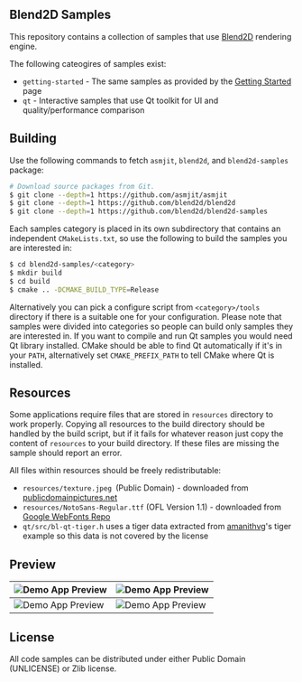 Blend2D Samples
---------------

This repository contains a collection of samples that use [Blend2D](https://blend2d.com) rendering engine.

The following cateogires of samples exist:

  * `getting-started` - The same samples as provided by the [Getting Started](https://blend2d.com/getting-started.html) page
  * `qt` - Interactive samples that use Qt toolkit for UI and quality/performance comparison

Building
--------

Use the following commands to fetch `asmjit`, `blend2d`, and `blend2d-samples` package:

```bash
# Download source packages from Git.
$ git clone --depth=1 https://github.com/asmjit/asmjit
$ git clone --depth=1 https://github.com/blend2d/blend2d
$ git clone --depth=1 https://github.com/blend2d/blend2d-samples
```

Each samples category is placed in its own subdirectory that contains an independent `CMakeLists.txt`, so use the following to build the samples you are interested in:

```bash
$ cd blend2d-samples/<category>
$ mkdir build
$ cd build
$ cmake .. -DCMAKE_BUILD_TYPE=Release
```

Alternatively you can pick a configure script from `<category>/tools` directory if there is a suitable one for your configuration. Please note that samples were divided into categories so people can build only samples they are interested in. If you want to compile and run Qt samples you would need Qt library installed. CMake should be able to find Qt automatically if it's in your `PATH`, alternatively set `CMAKE_PREFIX_PATH` to tell CMake where Qt is installed.

Resources
---------

Some applications require files that are stored in `resources` directory to work properly. Copying all resources to the build directory should be handled by the build script, but if it fails for whatever reason just copy the content of `resources` to your build directory. If these files are missing the sample should report an error.

All files within resources should be freely redistributable:

  - `resources/texture.jpeg `(Public Domain) - downloaded from [publicdomainpictures.net](https://www.publicdomainpictures.net/en/view-image.php?image=9670&picture=colorful-autumn-leaves)
  - `resources/NotoSans-Regular.ttf` (OFL Version 1.1) - downloaded from [Google WebFonts Repo](https://github.com/google/fonts/)
  - `qt/src/bl-qt-tiger.h` uses a tiger data extracted from [amanithvg](http://www.amanithvg.com/)'s tiger example so this data is not covered by the license

Preview
-------

![Demo App Preview](https://blend2d.com/resources/images/demo-app-1.png) | ![Demo App Preview](https://blend2d.com/resources/images/demo-app-3.png)
---- | ----
![Demo App Preview](https://blend2d.com/resources/images/demo-app-4.png) | ![Demo App Preview](https://blend2d.com/resources/images/demo-app-6.png)

License
-------

All code samples can be distributed under either Public Domain (UNLICENSE) or Zlib license.

